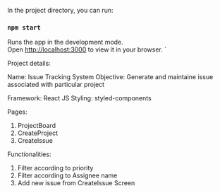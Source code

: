 
In the project directory, you can run:

### `npm start`

Runs the app in the development mode.\
Open [http://localhost:3000](http://localhost:3000) to view it in your browser.
`

Project details:

Name: Issue Tracking System
Objective: Generate and maintaine issue associated with particular project

Framework: React JS
Styling: styled-components

Pages:
1. ProjectBoard
2. CreateProject
3. CreateIssue

Functionalities:
1. Filter according to priority
2. Filter according to Assignee name
3. Add new issue from CreateIssue Screen
